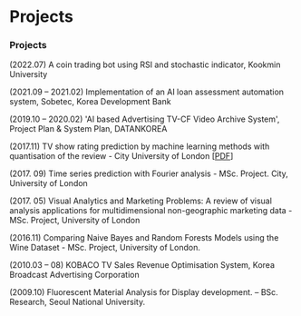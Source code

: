 # Projects

<!-- wp:paragraph -->

### Projects
<p>(2022.07) A coin trading bot using RSI and stochastic indicator, Kookmin University </p>
<p>(2021.09 – 2021.02) Implementation of an AI loan assessment automation system, Sobetec, Korea Development Bank </p>
<p>(2019.10 – 2020.02) 'AI based Advertising TV-CF Video Archive System', Project Plan & System Plan, DATANKOREA </p>
<p>(2017.11) TV show rating prediction by machine learning methods with quantisation of the review - City University of London [<a href = "https://github.com/jaeminjjung/jaeminjjung.github.io/blob/2a9d4b06960445371f278e022863c4bcf15fb20f/TV%20Show%20Rating%20Prediction%20with%20Machine%20Learning%20methods%20with%20quantisation%20of%20the%20review%20(2017)%20-%20Jaemin%20Jeong%20-%20City%2C%20University%20of%20London.pdf" id = 'dissertation' target="_blank">PDF</a>]
</p>
<p>(2017. 09) Time series prediction with Fourier analysis  - MSc. Project. City, University of London </p>
<p>(2017. 05) Visual Analytics and Marketing Problems: A review of visual analysis applications for multidimensional non-geographic marketing data - MSc. Project, University of London </p>
<p>(2016.11)  Comparing Naive Bayes and Random Forests Models using the Wine Dataset - MSc. Project, University of London. </p>
<p>(2010.03 – 08) KOBACO TV Sales Revenue Optimisation System, Korea Broadcast Advertising Corporation </p>
<p>(2009.10)  Fluorescent Material Analysis for Display development. – BSc. Research, Seoul National University. </p>
